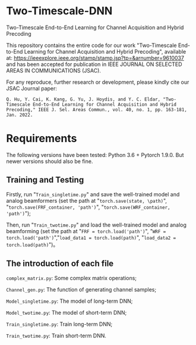 # Two-Timescale-DNN
Two-Timescale End-to-End Learning for Channel Acquisition and Hybrid Precoding

This repository contains the entire code for our work "Two-Timescale End-to-End Learning for Channel Acquisition and Hybrid Precoding", available at: https://ieeexplore.ieee.org/stamp/stamp.jsp?tp=&arnumber=9610037 and has been accepted for publication in IEEE JOURNAL ON SELECTED AREAS IN COMMUNICATIONS (JSAC).

For any reproduce, further research or development, please kindly cite our JSAC Journal paper:

`Q. Hu, Y. Cai, K. Kang, G. Yu, J. Hoydis, and Y. C. Eldar, "Two-Timescale End-to-End Learning for Channel Acquisition and Hybrid Precoding," IEEE J. Sel. Areas Commun., vol. 40, no. 1, pp. 163-181, Jan. 2022.`

# Requirements
The following versions have been tested: Python 3.6 + Pytorch 1.9.0. But newer versions should also be fine.

## Training and Testing
Firstly, run "`Train_singletime.py`" and save the well-trained model and analog beamformers (set the path at "`torch.save(state, \path)`", "`torch.save(FRF_container, 'path')`", "`torch.save(WRF_container, 'path')`");

Then, run "`Train_twotime.py`" and load the well-trained model and analog beamforming (set the path at "`FRF = torch.load('path')`", "`WRF = torch.load('path')`","`load_data1 = torch.load(path)`", "`load_data2 = torch.load(path)`")。


## The introduction of each file
`complex_matrix.py`: Some complex matrix operations;

`Channel_gen.py`: The function of generating channel samples;

`Model_singletime.py`: The model of long-term DNN;

`Model_twotime.py`: The model of short-term DNN;

`Train_singletime.py`: Train long-term DNN;

`Train_twotime.py`: Train short-term DNN.
